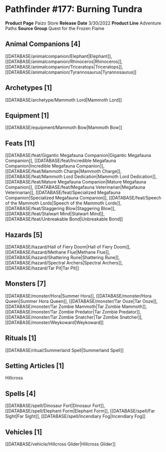 ﻿---
id: '116'
name: Pathfinder 177. Burning Tundra
rarity: Common
rus_type_level: null
source: null
trait: null
type: Source

---
# Pathfinder #177: Burning Tundra

**Product Page** Paizo Store
**Release Date** 3/30/2022
**Product Line** Adventure Paths
**Source Group** Quest for the Frozen Flame

## Animal Companions [4]

[[DATABASE/animalcompanion/Elephant|Elephant]], [[DATABASE/animalcompanion/Rhinoceros|Rhinoceros]], [[DATABASE/animalcompanion/Triceratops|Triceratops]], [[DATABASE/animalcompanion/Tyrannosaurus|Tyrannosaurus]]

## Archetypes [1]

[[DATABASE/archetype/Mammoth Lord|Mammoth Lord]]

## Equipment [1]

[[DATABASE/equipment/Mammoth Bow|Mammoth Bow]]

## Feats [11]

[[DATABASE/feat/Gigantic Megafauna Companion|Gigantic Megafauna Companion]], [[DATABASE/feat/Incredible Megafauna Companion|Incredible Megafauna Companion]], [[DATABASE/feat/Mammoth Charge|Mammoth Charge]], [[DATABASE/feat/Mammoth Lord Dedication|Mammoth Lord Dedication]], [[DATABASE/feat/Mature Megafauna Companion|Mature Megafauna Companion]], [[DATABASE/feat/Megafauna Veterinarian|Megafauna Veterinarian]], [[DATABASE/feat/Specialized Megafauna Companion|Specialized Megafauna Companion]], [[DATABASE/feat/Speech of the Mammoth Lords|Speech of the Mammoth Lords]], [[DATABASE/feat/Staggering Blow|Staggering Blow]], [[DATABASE/feat/Stalwart Mind|Stalwart Mind]], [[DATABASE/feat/Unbreakable Bond|Unbreakable Bond]]

## Hazards [5]

[[DATABASE/hazard/Hall of Fiery Doom|Hall of Fiery Doom]], [[DATABASE/hazard/Methane Flue|Methane Flue]], [[DATABASE/hazard/Shattering Rune|Shattering Rune]], [[DATABASE/hazard/Spectral Archers|Spectral Archers]], [[DATABASE/hazard/Tar Pit|Tar Pit]]

## Monsters [7]

[[DATABASE/monster/Hora|Summer Hora]], [[DATABASE/monster/Hora Queen|Summer Hora Queen]], [[DATABASE/monster/Tar Ooze|Tar Ooze]], [[DATABASE/monster/Tar Zombie Mammoth|Tar Zombie Mammoth]], [[DATABASE/monster/Tar Zombie Predator|Tar Zombie Predator]], [[DATABASE/monster/Tar Zombie Snatcher|Tar Zombie Snatcher]], [[DATABASE/monster/Weykoward|Weykoward]]

## Rituals [1]

[[DATABASE/ritual/Summerland Spell|Summerland Spell]]

## Setting Articles [1]

Hillcross

## Spells [4]

[[DATABASE/spell/Dinosaur Fort|Dinosaur Fort]], [[DATABASE/spell/Elephant Form|Elephant Form]], [[DATABASE/spell/Far Sight|Far Sight]], [[DATABASE/spell/Incendiary Fog|Incendiary Fog]]

## Vehicles [1]

[[DATABASE/vehicle/Hillcross Glider|Hillcross Glider]]
